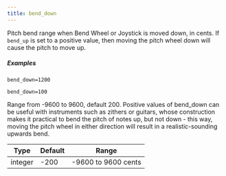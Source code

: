 ```yaml
---
title: bend_down
---
```

Pitch bend range when Bend Wheel or Joystick is moved down, in cents. If 
`bend_up` is set to a positive value, then moving the pitch wheel down will
cause the pitch to move up.

##### Examples

```
bend_down=1200

bend_down=100
```
Range from -9600 to 9600, default 200.
Positive values of bend_down can be useful with instruments such as zithers or
guitars, whose construction makes it practical to bend the pitch of notes up,
but not down - this way, moving the pitch wheel in either direction will result
in a realistic-sounding upwards bend.

| Type    | Default | Range               |
| ---     | ---     | ---                 |
| integer | -200    | -9600 to 9600 cents |
